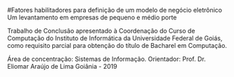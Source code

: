 #Fatores habilitadores para definição de um modelo de negócio eletrônico
Um levantamento em empresas de pequeno e médio porte

Trabalho de Conclusão apresentado à Coordenação do Curso de Computação do Instituto de Informática da Universidade Federal de Goiás, como requisito parcial para obtenção do título de Bacharel em Computação.

Área de concentração: Sistemas de Informação.
Orientador: Prof. Dr. Eliomar Araújo de Lima
Goiânia - 2019
